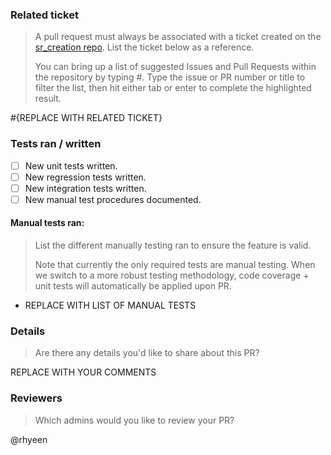 ### Related ticket

> A pull request must always be associated with a ticket created on the [sr_creation repo](https://github.com/rhyeen/sr_creation/issues).
> List the ticket below as a reference.
> 
> You can bring up a list of suggested Issues and Pull Requests within the repository by typing #.
> Type the issue or PR number or title to filter the list, then hit either tab or enter to complete the highlighted result.

#{REPLACE WITH RELATED TICKET}

### Tests ran / written

- [ ] New unit tests written.
- [ ] New regression tests written.
- [ ] New integration tests written.
- [ ] New manual test procedures documented.

#### Manual tests ran:

> List the different manually testing ran to ensure the feature is valid.
>
> Note that currently the only required tests are manual testing.
> When we switch to a more robust testing methodology, code coverage + unit tests
> will automatically be applied upon PR.

* REPLACE WITH LIST OF MANUAL TESTS

### Details

> Are there any details you'd like to share about this PR?

REPLACE WITH YOUR COMMENTS

### Reviewers

> Which admins would you like to review your PR?

@rhyeen
